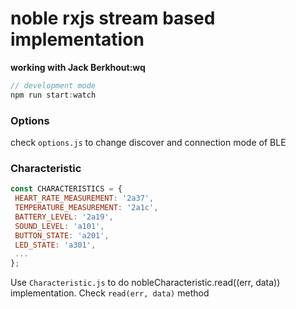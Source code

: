 # noble rxjs stream based implementation
**working with Jack Berkhout:wq**

```javascript
// development mode
npm run start:watch
``` 

### Options
check `options.js` to change discover and connection mode of BLE

### Characteristic
```javascript
const CHARACTERISTICS = {
 HEART_RATE_MEASUREMENT: '2a37',
 TEMPERATURE_MEASUREMENT: '2a1c',
 BATTERY_LEVEL: '2a19',
 SOUND_LEVEL: 'a101',
 BUTTON_STATE: 'a201',
 LED_STATE: 'a301',
 ...
};

```
Use `Characteristic.js` to do nobleCharacteristic.read((err, data)) implementation. Check `read(err, data)`
method

